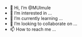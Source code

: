 - 👋 Hi, I’m @MUImule
- 👀 I’m interested in ...
- 🌱 I’m currently learning ...
- 💞️ I’m looking to collaborate on ...
- 📫 How to reach me ...

<!---
MUImule/MUImule is a ✨ special ✨ repository because its `README.md` (this file) appears on your GitHub profile.
You can click the Preview link to take a look at your changes.
--->

